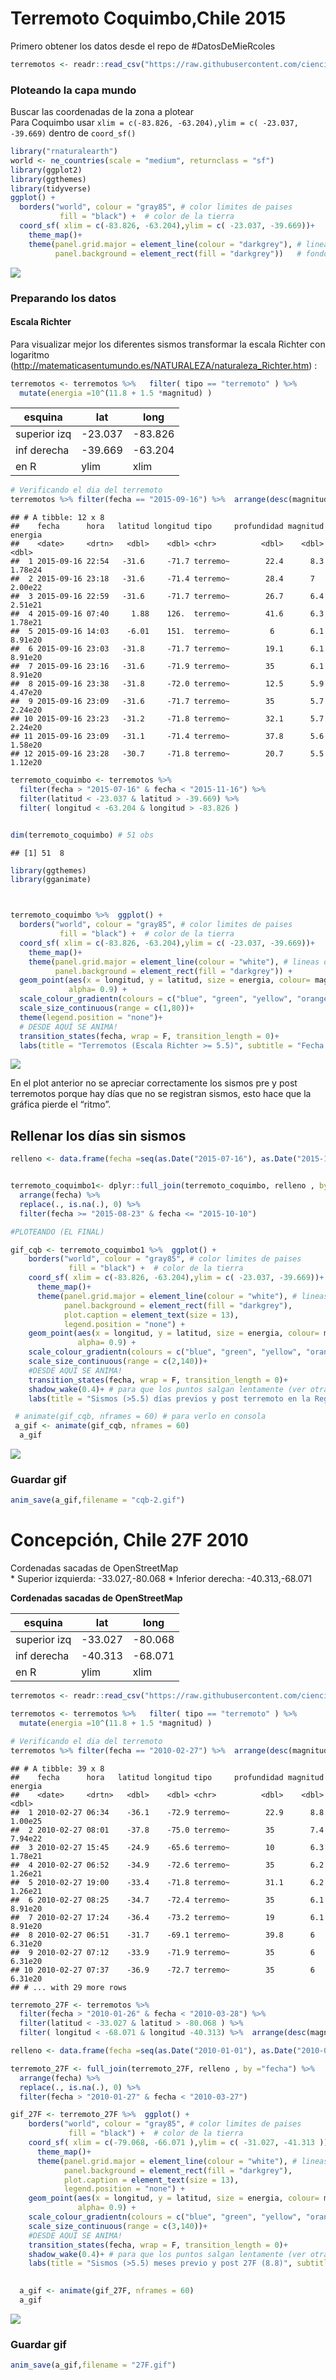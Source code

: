 Terremoto Coquimbo,Chile 2015
================

Primero obtener los datos desde el repo de
\#DatosDeMieRcoles

``` r
terremotos <- readr::read_csv("https://raw.githubusercontent.com/cienciadedatos/datos-de-miercoles/master/datos/2019/2019-05-29/terremotos.csv")
```

### Ploteando la capa mundo

Buscar las coordenadas de la zona a plotear  
Para Coquimbo usar `xlim = c(-83.826, -63.204),ylim = c( -23.037,
-39.669)` dentro de `coord_sf()`

``` r
library("rnaturalearth")
world <- ne_countries(scale = "medium", returnclass = "sf")
library(ggplot2)
library(ggthemes)
library(tidyverse)
ggplot() +
  borders("world", colour = "gray85", # color limites de paises
           fill = "black") +  # color de la tierra
  coord_sf( xlim = c(-83.826, -63.204),ylim = c( -23.037, -39.669))+ 
    theme_map()+
    theme(panel.grid.major = element_line(colour = "darkgrey"), # lineas del grid
          panel.background = element_rect(fill = "darkgrey"))   # fondo
```

![](terremoto_cqb_files/figure-gfm/unnamed-chunk-2-1.png)<!-- -->

### Preparando los datos

#### Escala Richter

Para visualizar mejor los diferentes sismos transformar la escala
Richter con logaritmo
(<http://matematicasentumundo.es/NATURALEZA/naturaleza_Richter.htm>) :

``` r
terremotos <- terremotos %>%   filter( tipo == "terremoto" ) %>% 
  mutate(energia =10^(11.8 + 1.5 *magnitud) )
```

| esquina      | lat      | long     |
| ------------ | -------- | -------- |
| superior izq | \-23.037 | \-83.826 |
| inf derecha  | \-39.669 | \-63.204 |
| en R         | ylim     | xlim     |

``` r
# Verificando el dia del terremoto
terremotos %>% filter(fecha == "2015-09-16") %>%  arrange(desc(magnitud))
```

    ## # A tibble: 12 x 8
    ##    fecha      hora   latitud longitud tipo     profundidad magnitud energia
    ##    <date>     <drtn>   <dbl>    <dbl> <chr>          <dbl>    <dbl>   <dbl>
    ##  1 2015-09-16 22:54   -31.6     -71.7 terremo~        22.4      8.3 1.78e24
    ##  2 2015-09-16 23:18   -31.6     -71.4 terremo~        28.4      7   2.00e22
    ##  3 2015-09-16 22:59   -31.6     -71.7 terremo~        26.7      6.4 2.51e21
    ##  4 2015-09-16 07:40     1.88    126.  terremo~        41.6      6.3 1.78e21
    ##  5 2015-09-16 14:03    -6.01    151.  terremo~         6        6.1 8.91e20
    ##  6 2015-09-16 23:03   -31.8     -71.7 terremo~        19.1      6.1 8.91e20
    ##  7 2015-09-16 23:16   -31.6     -71.9 terremo~        35        6.1 8.91e20
    ##  8 2015-09-16 23:38   -31.8     -72.0 terremo~        12.5      5.9 4.47e20
    ##  9 2015-09-16 23:09   -31.6     -71.7 terremo~        35        5.7 2.24e20
    ## 10 2015-09-16 23:23   -31.2     -71.8 terremo~        32.1      5.7 2.24e20
    ## 11 2015-09-16 23:09   -31.1     -71.4 terremo~        37.8      5.6 1.58e20
    ## 12 2015-09-16 23:28   -30.7     -71.8 terremo~        20.7      5.5 1.12e20

``` r
terremoto_coquimbo <- terremotos %>% 
  filter(fecha > "2015-07-16" & fecha < "2015-11-16") %>%  
  filter(latitud < -23.037 & latitud > -39.669) %>% 
  filter( longitud < -63.204 & longitud > -83.826 )


dim(terremoto_coquimbo) # 51 obs
```

    ## [1] 51  8

``` r
library(ggthemes)
library(gganimate)



terremoto_coquimbo %>%  ggplot() +
  borders("world", colour = "gray85", # color limites de paises
           fill = "black") +  # color de la tierra
  coord_sf( xlim = c(-83.826, -63.204),ylim = c( -23.037, -39.669))+ 
    theme_map()+
    theme(panel.grid.major = element_line(colour = "white"), # lineas del grid
          panel.background = element_rect(fill = "darkgrey")) +
  geom_point(aes(x = longitud, y = latitud, size = energia, colour= magnitud),
             alpha= 0.9) +
  scale_colour_gradientn(colours = c("blue", "green", "yellow", "orange", "red"))+
  scale_size_continuous(range = c(1,80))+
  theme(legend.position = "none")+  
  # DESDE AQUÍ SE ANIMA!
  transition_states(fecha, wrap = F, transition_length = 0)+
  labs(title = "Terremotos (Escala Richter >= 5.5)", subtitle = "Fecha: {closest_state}", caption = "#DatosDeMierRcoles")
```

![](terremoto_cqb_files/figure-gfm/unnamed-chunk-4-1.gif)<!-- -->

En el plot anterior no se apreciar correctamente los sismos pre y post
terremotos porque hay días que no se registran sismos, esto hace que la
gráfica pierde el
“ritmo”.

## Rellenar los días sin sismos

``` r
relleno <- data.frame(fecha =seq(as.Date("2015-07-16"), as.Date("2015-11-16"), "days") )


terremoto_coquimbo1<- dplyr::full_join(terremoto_coquimbo, relleno , by ="fecha") %>% 
  arrange(fecha) %>%
  replace(., is.na(.), 0) %>% 
  filter(fecha >= "2015-08-23" & fecha <= "2015-10-10")

#PLOTEANDO (EL FINAL)

gif_cqb <- terremoto_coquimbo1 %>%  ggplot() +
    borders("world", colour = "gray85", # color limites de paises
             fill = "black") +  # color de la tierra
    coord_sf( xlim = c(-83.826, -63.204),ylim = c( -23.037, -39.669))+ 
      theme_map()+
      theme(panel.grid.major = element_line(colour = "white"), # lineas del grid
            panel.background = element_rect(fill = "darkgrey"),
            plot.caption = element_text(size = 13),
            legend.position = "none") +
    geom_point(aes(x = longitud, y = latitud, size = energia, colour= magnitud),
               alpha= 0.9) +
    scale_colour_gradientn(colours = c("blue", "green", "yellow", "orange",  "red"))+
    scale_size_continuous(range = c(2,140))+
    #DESDE AQUÍ SE ANIMA!
    transition_states(fecha, wrap = F, transition_length = 0)+
    shadow_wake(0.4)+ # para que los puntos salgan lentamente (ver otras funciones)
    labs(title = "Sismos (>5.5) días previos y post terremoto en la Región de Coquimbo(2015)", subtitle = "fecha: {closest_state}" ,caption = "#DatosDeMieRcoles")

 # animate(gif_cqb, nframes = 60) # para verlo en consola
 a_gif <- animate(gif_cqb, nframes = 60)
  a_gif
```

![](terremoto_cqb_files/figure-gfm/unnamed-chunk-5-1.gif)<!-- -->

### Guardar gif

``` r
anim_save(a_gif,filename = "cqb-2.gif")
```

# Concepción, Chile 27F 2010

Cordenadas sacadas de OpenStreetMap  
\* Superior izquierda: -33.027,-80.068 \* Inferior derecha:
-40.313,-68.071

**Cordenadas sacadas de OpenStreetMap**

| esquina      | lat      | long     |
| ------------ | -------- | -------- |
| superior izq | \-33.027 | \-80.068 |
| inf derecha  | \-40.313 | \-68.071 |
| en R         | ylim     | xlim     |

``` r
terremotos <- readr::read_csv("https://raw.githubusercontent.com/cienciadedatos/datos-de-miercoles/master/datos/2019/2019-05-29/terremotos.csv")

terremotos <- terremotos %>%   filter( tipo == "terremoto" ) %>% 
  mutate(energia =10^(11.8 + 1.5 *magnitud) )

# Verificando el dia del terremoto
terremotos %>% filter(fecha == "2010-02-27") %>%  arrange(desc(magnitud)) #8.8
```

    ## # A tibble: 39 x 8
    ##    fecha      hora   latitud longitud tipo     profundidad magnitud energia
    ##    <date>     <drtn>   <dbl>    <dbl> <chr>          <dbl>    <dbl>   <dbl>
    ##  1 2010-02-27 06:34    -36.1    -72.9 terremo~        22.9      8.8 1.00e25
    ##  2 2010-02-27 08:01    -37.8    -75.0 terremo~        35        7.4 7.94e22
    ##  3 2010-02-27 15:45    -24.9    -65.6 terremo~        10        6.3 1.78e21
    ##  4 2010-02-27 06:52    -34.9    -72.6 terremo~        35        6.2 1.26e21
    ##  5 2010-02-27 19:00    -33.4    -71.8 terremo~        31.1      6.2 1.26e21
    ##  6 2010-02-27 08:25    -34.7    -72.4 terremo~        35        6.1 8.91e20
    ##  7 2010-02-27 17:24    -36.4    -73.2 terremo~        19        6.1 8.91e20
    ##  8 2010-02-27 06:51    -31.7    -69.1 terremo~        39.8      6   6.31e20
    ##  9 2010-02-27 07:12    -33.9    -71.9 terremo~        35        6   6.31e20
    ## 10 2010-02-27 07:37    -36.9    -72.7 terremo~        35        6   6.31e20
    ## # ... with 29 more rows

``` r
terremoto_27F <- terremotos %>% 
  filter(fecha > "2010-01-26" & fecha < "2010-03-28") %>%  
  filter(latitud < -33.027 & latitud > -80.068 ) %>% 
  filter( longitud < -68.071 & longitud -40.313) %>%  arrange(desc(magnitud))

relleno <- data.frame(fecha =seq(as.Date("2010-01-01"), as.Date("2010-04-01"), "days") )

terremoto_27F <- full_join(terremoto_27F, relleno , by ="fecha") %>% 
  arrange(fecha) %>%
  replace(., is.na(.), 0) %>% 
  filter(fecha > "2010-01-27" & fecha < "2010-03-27") 

gif_27F <- terremoto_27F %>%  ggplot() +
    borders("world", colour = "gray85", # color limites de paises
             fill = "black") +  # color de la tierra
    coord_sf( xlim = c(-79.068, -66.071 ),ylim = c( -31.027, -41.313 ))+ 
      theme_map()+
      theme(panel.grid.major = element_line(colour = "white"), # lineas del grid
            panel.background = element_rect(fill = "darkgrey"),
            plot.caption = element_text(size = 13),
            legend.position = "none") +
    geom_point(aes(x = longitud, y = latitud, size = energia, colour= magnitud),
               alpha= 0.9) +
    scale_colour_gradientn(colours = c("blue", "green", "yellow", "orange",  "red"))+
    scale_size_continuous(range = c(3,140))+
    #DESDE AQUÍ SE ANIMA!
    transition_states(fecha, wrap = F, transition_length = 0)+
    shadow_wake(0.4)+ # para que los puntos salgan lentamente (ver otras funciones)
    labs(title = "Sismos (>5.5) meses previo y post 27F (8.8)", subtitle = "fecha: {closest_state}" ,caption = "#DatosDeMieRcoles")

 
  a_gif <- animate(gif_27F, nframes = 60)
  a_gif
```

![](terremoto_cqb_files/figure-gfm/unnamed-chunk-7-1.gif)<!-- -->

### Guardar gif

``` r
anim_save(a_gif,filename = "27F.gif")
```
